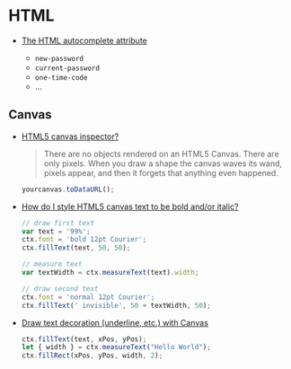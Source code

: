 # HTML


* [The HTML autocomplete attribute](https://developer.mozilla.org/en-US/docs/Web/HTML/Attributes/autocomplete)

  * `new-password`
  * `current-password`
  * `one-time-code`
  * ...

## Canvas

* [HTML5 canvas inspector?](https://stackoverflow.com/q/9143209/1366033)

  > There are no objects rendered on an HTML5 Canvas. There are only pixels.
  > When you draw a shape the canvas waves its wand, pixels appear, and then it forgets that anything even happened.

  ```js
  yourcanvas.toDataURL();
  ```


* [How do I style HTML5 canvas text to be bold and/or italic?](https://stackoverflow.com/a/64919060/1366033)

    ```js
    // draw first text
    var text = '99%';
    ctx.font = 'bold 12pt Courier';
    ctx.fillText(text, 50, 50);

    // measure text
    var textWidth = ctx.measureText(text).width;

    // draw second text
    ctx.font = 'normal 12pt Courier';
    ctx.fillText(' invisible', 50 + textWidth, 50);
    ```

* [Draw text decoration (underline, etc.) with Canvas](https://stackoverflow.com/a/30674408/1366033)

    ```js
    ctx.fillText(text, xPos, yPos);
    let { width } = ctx.measureText("Hello World");
    ctx.fillRect(xPos, yPos, width, 2);
    ```

